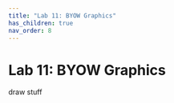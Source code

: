```yaml
---
title: "Lab 11: BYOW Graphics"
has_children: true
nav_order: 8
---
```



# Lab 11: BYOW Graphics

draw stuff